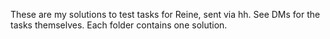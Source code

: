 These are my solutions to test tasks for Reine, sent via hh. See DMs for the tasks themselves. Each folder contains one solution.
